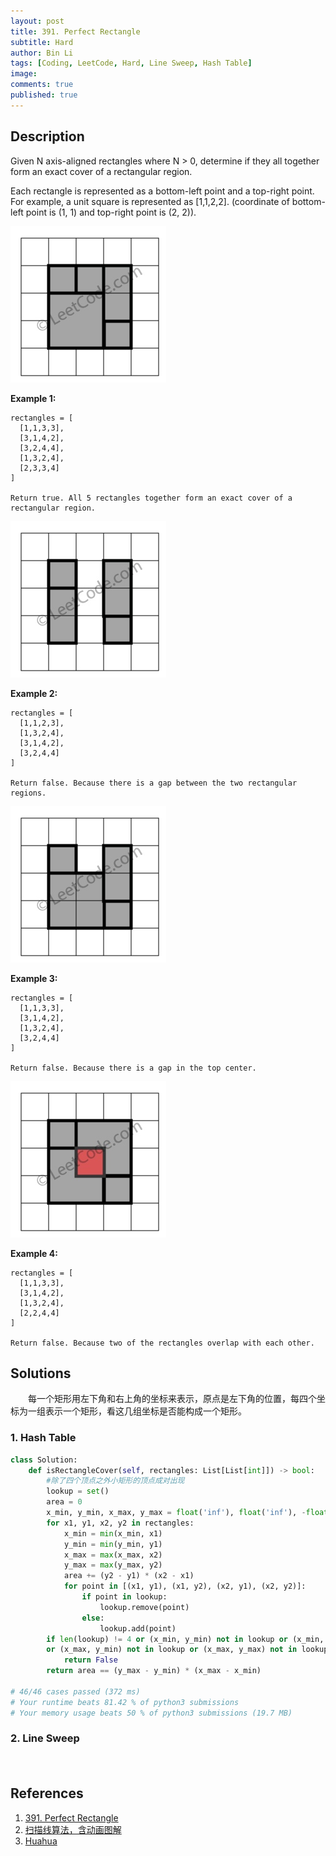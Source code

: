 ```yaml
---
layout: post
title: 391. Perfect Rectangle
subtitle: Hard
author: Bin Li
tags: [Coding, LeetCode, Hard, Line Sweep, Hash Table]
image: 
comments: true
published: true
---
```


## Description

Given N axis-aligned rectangles where N > 0, determine if they all together form an exact cover of a rectangular region.

Each rectangle is represented as a bottom-left point and a top-right point. For example, a unit square is represented as [1,1,2,2]. (coordinate of bottom-left point is (1, 1) and top-right point is (2, 2)).

![](/img/media/15837648851524.jpg)


**Example 1:**

```
rectangles = [
  [1,1,3,3],
  [3,1,4,2],
  [3,2,4,4],
  [1,3,2,4],
  [2,3,3,4]
]

Return true. All 5 rectangles together form an exact cover of a rectangular region.
```

 
![](/img/media/15837648984588.jpg)


**Example 2:**

```
rectangles = [
  [1,1,2,3],
  [1,3,2,4],
  [3,1,4,2],
  [3,2,4,4]
]

Return false. Because there is a gap between the two rectangular regions.
```

 

 
![](/img/media/15837649101020.jpg)

**Example 3:**

```
rectangles = [
  [1,1,3,3],
  [3,1,4,2],
  [1,3,2,4],
  [3,2,4,4]
]

Return false. Because there is a gap in the top center.
```

 
![](/img/media/15837649153322.jpg)

 


**Example 4:**

```
rectangles = [
  [1,1,3,3],
  [3,1,4,2],
  [1,3,2,4],
  [2,2,4,4]
]

Return false. Because two of the rectangles overlap with each other.
```


## Solutions
　　每一个矩形用左下角和右上角的坐标来表示，原点是左下角的位置，每四个坐标为一组表示一个矩形，看这几组坐标是否能构成一个矩形。

### 1. Hash Table

```python
class Solution:
    def isRectangleCover(self, rectangles: List[List[int]]) -> bool:
        #除了四个顶点之外小矩形的顶点成对出现
        lookup = set()
        area = 0
        x_min, y_min, x_max, y_max = float('inf'), float('inf'), -float('inf'), -float('inf')
        for x1, y1, x2, y2 in rectangles:
            x_min = min(x_min, x1)
            y_min = min(y_min, y1)
            x_max = max(x_max, x2)
            y_max = max(y_max, y2)
            area += (y2 - y1) * (x2 - x1)
            for point in [(x1, y1), (x1, y2), (x2, y1), (x2, y2)]:
                if point in lookup:
                    lookup.remove(point)
                else:
                    lookup.add(point)
        if len(lookup) != 4 or (x_min, y_min) not in lookup or (x_min, y_max) not in lookup \
        or (x_max, y_min) not in lookup or (x_max, y_max) not in lookup:
            return False
        return area == (y_max - y_min) * (x_max - x_min)

# 46/46 cases passed (372 ms)
# Your runtime beats 81.42 % of python3 submissions
# Your memory usage beats 50 % of python3 submissions (19.7 MB)
```

### 2. Line Sweep
　　

## References
1. [391. Perfect Rectangle](https://leetcode.com/problems/perfect-rectangle/description/)
2. [扫描线算法，含动画图解](https://leetcode-cn.com/problems/perfect-rectangle/solution/sao-miao-xian-suan-fa-han-dong-hua-tu-jie-by-wotxd/)
3. [Huahua](https://zxi.mytechroad.com/blog/geometry/leetcode-391-perfect-rectangle/)